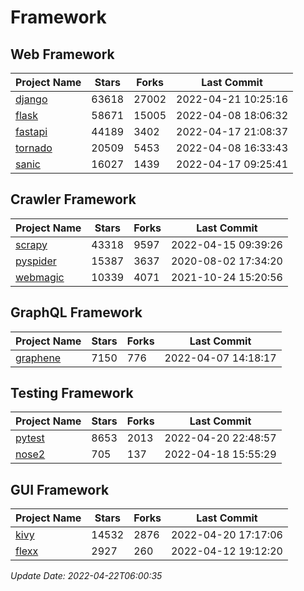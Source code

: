 # Framework

## Web Framework
| Project Name | Stars | Forks | Last Commit |
| ------------ | ----- | ----- | ----------- |
| [django](https://github.com/django/django) | 63618 | 27002 | 2022-04-21 10:25:16 |
| [flask](https://github.com/pallets/flask) | 58671 | 15005 | 2022-04-08 18:06:32 |
| [fastapi](https://github.com/tiangolo/fastapi) | 44189 | 3402 | 2022-04-17 21:08:37 |
| [tornado](https://github.com/tornadoweb/tornado) | 20509 | 5453 | 2022-04-08 16:33:43 |
| [sanic](https://github.com/sanic-org/sanic) | 16027 | 1439 | 2022-04-17 09:25:41 |

## Crawler Framework
| Project Name | Stars | Forks | Last Commit |
| ------------ | ----- | ----- | ----------- |
| [scrapy](https://github.com/scrapy/scrapy) | 43318 | 9597 | 2022-04-15 09:39:26 |
| [pyspider](https://github.com/binux/pyspider) | 15387 | 3637 | 2020-08-02 17:34:20 |
| [webmagic](https://github.com/code4craft/webmagic) | 10339 | 4071 | 2021-10-24 15:20:56 |

## GraphQL Framework
| Project Name | Stars | Forks | Last Commit |
| ------------ | ----- | ----- | ----------- |
| [graphene](https://github.com/graphql-python/graphene) | 7150 | 776 | 2022-04-07 14:18:17 |

## Testing Framework
| Project Name | Stars | Forks | Last Commit |
| ------------ | ----- | ----- | ----------- |
| [pytest](https://github.com/pytest-dev/pytest) | 8653 | 2013 | 2022-04-20 22:48:57 |
| [nose2](https://github.com/nose-devs/nose2) | 705 | 137 | 2022-04-18 15:55:29 |

## GUI Framework
| Project Name | Stars | Forks | Last Commit |
| ------------ | ----- | ----- | ----------- |
| [kivy](https://github.com/kivy/kivy) | 14532 | 2876 | 2022-04-20 17:17:06 |
| [flexx](https://github.com/flexxui/flexx) | 2927 | 260 | 2022-04-12 19:12:20 |

*Update Date: 2022-04-22T06:00:35*